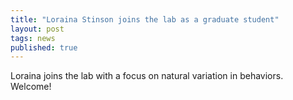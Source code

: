 ```yaml
---
title: "Loraina Stinson joins the lab as a graduate student"
layout: post
tags: news
published: true
---
```


Loraina joins the lab with a focus on natural variation in behaviors. Welcome!